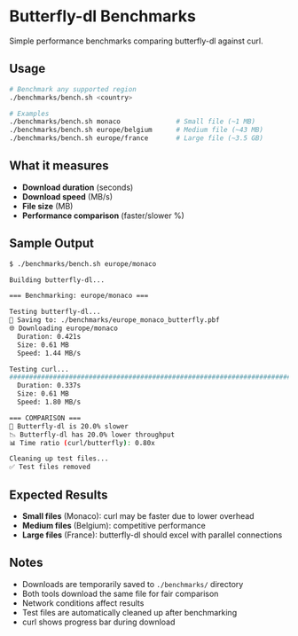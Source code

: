 # Butterfly-dl Benchmarks

Simple performance benchmarks comparing butterfly-dl against curl.

## Usage

```bash
# Benchmark any supported region
./benchmarks/bench.sh <country>

# Examples
./benchmarks/bench.sh monaco              # Small file (~1 MB)
./benchmarks/bench.sh europe/belgium      # Medium file (~43 MB)  
./benchmarks/bench.sh europe/france       # Large file (~3.5 GB)
```

## What it measures

- **Download duration** (seconds)
- **Download speed** (MB/s)
- **File size** (MB)
- **Performance comparison** (faster/slower %)

## Sample Output

```bash
$ ./benchmarks/bench.sh europe/monaco

Building butterfly-dl...

=== Benchmarking: europe/monaco ===

Testing butterfly-dl...
📁 Saving to: ./benchmarks/europe_monaco_butterfly.pbf
🌐 Downloading europe/monaco
  Duration: 0.421s
  Size: 0.61 MB
  Speed: 1.44 MB/s

Testing curl...
######################################################################## 100.0%
  Duration: 0.337s
  Size: 0.61 MB
  Speed: 1.80 MB/s

=== COMPARISON ===
🐌 Butterfly-dl is 20.0% slower
📉 Butterfly-dl has 20.0% lower throughput
📊 Time ratio (curl/butterfly): 0.80x

Cleaning up test files...
✅ Test files removed
```

## Expected Results

- **Small files** (Monaco): curl may be faster due to lower overhead
- **Medium files** (Belgium): competitive performance
- **Large files** (France): butterfly-dl should excel with parallel connections

## Notes

- Downloads are temporarily saved to `./benchmarks/` directory
- Both tools download the same file for fair comparison
- Network conditions affect results
- Test files are automatically cleaned up after benchmarking
- curl shows progress bar during download